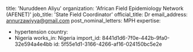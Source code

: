 title: 'Nuruddeen Aliyu'
organization: 'African Field Epidemiology Network (AFENET)'
job_title: 'State Field Coordinator'
official_title: Dr
email_address: annurzawiyya@gmail.com
post_nominal_letters: MPH
expertise:
  - hypertension
country:
  - Nigeria
works_in: Nigeria
import_id: 8441d1d6-7f0e-442b-9fa0-32e594a4e4bb
id: 5f55e1d1-3166-4266-af16-024150bc5e2e
